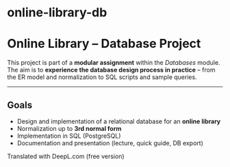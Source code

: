 # online-library-db

# Online Library – Database Project

This project is part of a **modular assignment** within the *Databases* module.  
The aim is to **experience the database design process in practice** – from the ER model and normalization to SQL scripts and sample queries.

---

## Goals
- Design and implementation of a relational database for an **online library**
- Normalization up to **3rd normal form**
- Implementation in SQL (PostgreSQL)
- Documentation and presentation (lecture, quick guide, DB export)

Translated with DeepL.com (free version)
